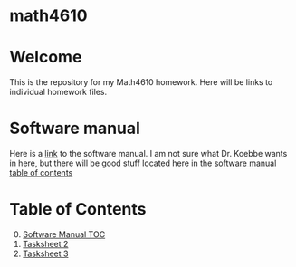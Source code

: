 # math4610

# Welcome

This is the repository for my Math4610 homework. Here will be links to individual homework files. 

# Software manual
Here is a [link](https://github.com/rj-may/math4610/blob/main/SoftwareManual.md) to the software manual. I am not sure what Dr. Koebbe wants
in here, but there will be good stuff located here in the [software manual table of contents](https://github.com/rj-may/math4610/blob/main/software_manual/software_manual_toc.md)


# Table of Contents
0. [Software Manual TOC](https://github.com/rj-may/math4610/blob/main/software_manual/software_manual_toc.md)
1. [Tasksheet 2](https://github.com/rj-may/math4610/tree/main/TaskSheet2)
2. [Tasksheet 3 ](https://github.com/rj-may/math4610/tree/main/TaskSheet3)


